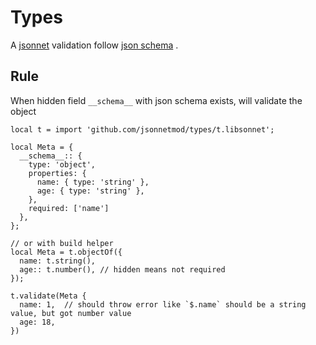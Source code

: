 # Types

A [jsonnet](https://jsonnet.org/) validation follow [json schema](https://json-schema.org/) .

## Rule

When hidden field `__schema__` with json schema exists, 
will validate the object 

```jsonnet
local t = import 'github.com/jsonnetmod/types/t.libsonnet';

local Meta = {
  __schema__:: {
    type: 'object',
    properties: {
      name: { type: 'string' },
      age: { type: 'string' },
    },
    required: ['name']
  },
};

// or with build helper
local Meta = t.objectOf({
  name: t.string(),
  age:: t.number(), // hidden means not required
});

t.validate(Meta {
  name: 1,  // should throw error like `$.name` should be a string value, but got number value
  age: 18,
})
```